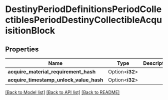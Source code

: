 # DestinyPeriodDefinitionsPeriodCollectiblesPeriodDestinyCollectibleAcquisitionBlock

## Properties

Name | Type | Description | Notes
------------ | ------------- | ------------- | -------------
**acquire_material_requirement_hash** | Option<**i32**> |  | [optional]
**acquire_timestamp_unlock_value_hash** | Option<**i32**> |  | [optional]

[[Back to Model list]](../README.md#documentation-for-models) [[Back to API list]](../README.md#documentation-for-api-endpoints) [[Back to README]](../README.md)


